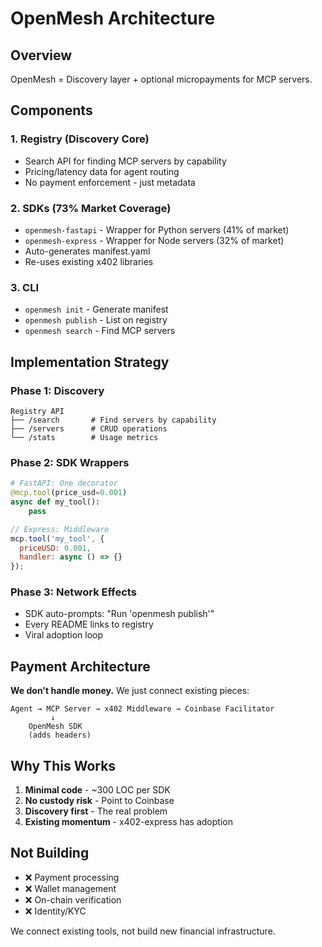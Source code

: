 # OpenMesh Architecture

## Overview

OpenMesh = Discovery layer + optional micropayments for MCP servers.

## Components

### 1. Registry (Discovery Core)
- Search API for finding MCP servers by capability
- Pricing/latency data for agent routing
- No payment enforcement - just metadata

### 2. SDKs (73% Market Coverage)
- `openmesh-fastapi` - Wrapper for Python servers (41% of market)
- `openmesh-express` - Wrapper for Node servers (32% of market)
- Auto-generates manifest.yaml
- Re-uses existing x402 libraries

### 3. CLI
- `openmesh init` - Generate manifest
- `openmesh publish` - List on registry
- `openmesh search` - Find MCP servers

## Implementation Strategy

### Phase 1: Discovery
```
Registry API
├── /search       # Find servers by capability
├── /servers      # CRUD operations
└── /stats        # Usage metrics
```

### Phase 2: SDK Wrappers
```python
# FastAPI: One decorator
@mcp.tool(price_usd=0.001)
async def my_tool():
    pass
```

```javascript
// Express: Middleware
mcp.tool('my_tool', {
  priceUSD: 0.001,
  handler: async () => {}
});
```

### Phase 3: Network Effects
- SDK auto-prompts: "Run 'openmesh publish'"
- Every README links to registry
- Viral adoption loop

## Payment Architecture

**We don't handle money.** We just connect existing pieces:

```
Agent → MCP Server → x402 Middleware → Coinbase Facilitator
         ↓
    OpenMesh SDK
    (adds headers)
```

## Why This Works

1. **Minimal code** - ~300 LOC per SDK
2. **No custody risk** - Point to Coinbase
3. **Discovery first** - The real problem
4. **Existing momentum** - x402-express has adoption

## Not Building

- ❌ Payment processing
- ❌ Wallet management
- ❌ On-chain verification
- ❌ Identity/KYC

We connect existing tools, not build new financial infrastructure.